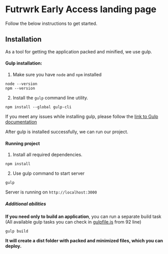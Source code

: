# Futrwrk Early Access landing page

Follow the below instructions to get started.

## Installation

As a tool for getting the application packed and minified, we use gulp.

#### Gulp installation:

1. Make sure you have `node` and `npm` installed

```
node --version
npm --version
```

2. Install the `gulp` command line utility.

```
npm install --global gulp-cli
```

If you meet any issues while installing gulp, please follow
the [link to Gulp documentation](https://gulpjs.com/docs/en/getting-started/quick-start/)

After gulp is installed successfully, we can run our project.

#### Running project

1. Install all required dependencies.

```
npm install
```

2. Use gulp command to start server

```
gulp
```

Server is running on `http://localhost:3000`

##### Additional abilities

**If you need only to build an application**, you can run a separate build task (All available gulp tasks you can check in [gulpfile.js](gulpfile.js) from 92 line)
```
gulp build
```
**It will create a dist folder with packed and minimized files, which you can deploy.**
